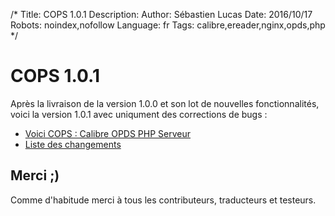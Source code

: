 /*
Title: COPS 1.0.1
Description: 
Author: Sébastien Lucas
Date: 2016/10/17
Robots: noindex,nofollow
Language: fr
Tags: calibre,ereader,nginx,opds,php
*/
# COPS 1.0.1

Après la livraison de la version 1.0.0 et son lot de nouvelles fonctionnalités, voici la version 1.0.1 avec uniqument des corrections de bugs :
* [Voici COPS : Calibre OPDS PHP Serveur](/fr/oss/calibre-opds-php-server)
* [Liste des changements](/fr/oss/calibre-opds-php-server-changelog)

## Merci ;)

Comme d'habitude merci à tous les contributeurs, traducteurs et testeurs.
